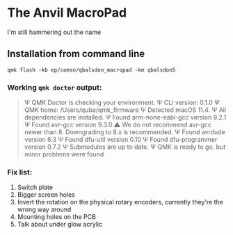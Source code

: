 # The Anvil MacroPad

I'm still hammering out the name

## Installation from command line

`qmk flash -kb ep/comsn/qbalsdon_macropad -km qbalsdon5`

### Working `qmk doctor` output:

> Ψ QMK Doctor is checking your environment.
> Ψ CLI version: 0.1.0
> Ψ QMK home: /Users/quba/qmk_firmware
> Ψ Detected macOS 11.4.
> Ψ All dependencies are installed.
> Ψ Found arm-none-eabi-gcc version 9.2.1
> Ψ Found avr-gcc version 9.3.0
> ⚠ We do not recommend avr-gcc newer than 8. Downgrading to 8.x is recommended.
> Ψ Found avrdude version 6.3
> Ψ Found dfu-util version 0.10
> Ψ Found dfu-programmer version 0.7.2
> Ψ Submodules are up to date.
> Ψ QMK is ready to go, but minor problems were found


### Fix list:

1. Switch plate
1. Bigger screen holes
1. Invert the rotation on the physical rotary encoders, currently they're the wrong way around
1. Mounting holes on the PCB
1. Talk about under glow acrylic
